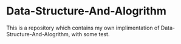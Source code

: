 # Data-Structure-And-Alogrithm
This is a repository which contains my own implimentation of Data-Structure-And-Alogrithm, with some test. 
